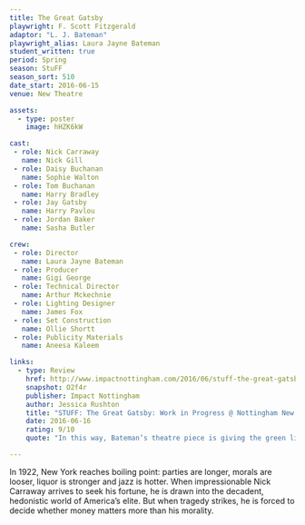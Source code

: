 ```yaml
---
title: The Great Gatsby
playwright: F. Scott Fitzgerald
adaptor: "L. J. Bateman"
playwright_alias: Laura Jayne Bateman
student_written: true
period: Spring
season: StuFF
season_sort: 510
date_start: 2016-06-15
venue: New Theatre

assets:
  - type: poster
    image: hHZK6kW

cast:
 - role: Nick Carraway
   name: Nick Gill
 - role: Daisy Buchanan
   name: Sophie Walton
 - role: Tom Buchanan
   name: Harry Bradley
 - role: Jay Gatsby
   name: Harry Pavlou
 - role: Jordan Baker
   name: Sasha Butler

crew:
 - role: Director
   name: Laura Jayne Bateman
 - role: Producer
   name: Gigi George
 - role: Technical Director
   name: Arthur Mckechnie
 - role: Lighting Designer
   name: James Fox
 - role: Set Construction
   name: Ollie Shortt
 - role: Publicity Materials
   name: Aneesa Kaleem

links:
  - type: Review
    href: http://www.impactnottingham.com/2016/06/stuff-the-great-gatsby-work-in-progress-nottingham-new-theatre/
    snapshot: O2f4r
    publisher: Impact Nottingham
    author: Jessica Rushton
    title: "STUFF: The Great Gatsby: Work in Progress @ Nottingham New Theatre"
    date: 2016-06-16
    rating: 9/10
    quote: "In this way, Bateman’s theatre piece is giving the green light to incredible acting, as Gill appeared to shine as the narrator, as well as debatably the main character that has to experience life in West Egg and East Egg, surrounded by a “rotten crowd” of the rich American’s elite. "

---
```

In 1922, New York reaches boiling point: parties are longer, morals are looser, liquor is stronger and jazz is hotter. When impressionable Nick Carraway arrives to seek his fortune, he is drawn into the decadent, hedonistic world of America’s elite. But when tragedy strikes, he is forced to decide whether money matters more than his morality.
